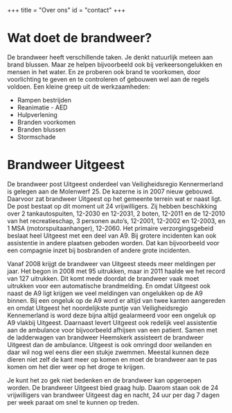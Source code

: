 +++
title = "Over ons"
id = "contact"
+++

# Wat doet de brandweer?

De brandweer heeft verschillende taken. Je denkt natuurlijk meteen aan brand blussen. Maar ze helpen bijvoorbeeld ook bij verkeersongelukken en mensen in het water. En ze proberen ook brand te voorkomen, door voorlichting te geven en te controleren of gebouwen wel aan de regels voldoen. Een kleine greep uit de werkzaamheden:

* Rampen bestrijden
* Reanimatie - AED
* Hulpverlening
* Branden voorkomen
* Branden blussen
* Stormschade

# Brandweer Uitgeest

De brandweer post Uitgeest onderdeel van Veiligheidsregio Kennermerland is gelegen aan de Molenwerf 25. De kazerne is in 2007 nieuw gebouwd. Daarvoor zat brandweer Uitgeest op het gemeente terrein wat er naast ligt. De post bestaat op dit moment uit 24 vrijwilligers. Zij hebben beschikking over 2 tankautospuiten, 12-2030 en 12-2031, 2 boten, 12-2011 en de 12-2010 van het recreatieschap, 3 personen auto’s, 12-2001, 12-2002 en 12-2003, en 1 MSA (motorspuitaanhanger), 12-2060. Het primaire verzorgingsgebeid beslaat heel Uitgeest met een deel van A9. Bij grotere incidenten kan ook assistentie in andere plaatsen geboden worden. Dat kan bijvoorbeeld voor een compagnie inzet bij bosbranden of andere grote incidenten.

Vanaf 2008 krijgt de brandweer van Uitgeest steeds meer meldingen per jaar. Het begon in 2008 met 95 uitrukken, maar in 2011 haalde we het record van 127 uitrukken. Dit komt mede doordat de brandweer vaak moet uitrukken voor een automatische brandmelding. En omdat Uitgeest ook naast de A9 ligt krijgen we veel meldingen van ongelukken op de A9 binnen. Bij een ongeluk op de A9 word er altijd van twee kanten aangereden en omdat Uitgeest het noordelijkste puntje van Veiligheidsregio Kennemerland is word deze bijna altijd gealarmeerd voor een ongeluk op A9 vlakbij Uitgeest. Daarnaast levert Uitgeest ook redelijk veel assistentie aan de ambulance voor bijvoorbeeld afhijsen van een patient. Samen met de ladderwagen van brandweer Heemskerk assisteert de brandweer Uitgeest dan de ambulance. Uitgeest is ook omringd door weilanden en daar wil nog wel eens dier een stukje zwemmen. Meestal kunnen deze dieren niet zelf de kant meer op komen en moet de brandweer aan te pas komen om het dier weer op het droge te krijgen.

Je kunt het zo gek niet bedenken en de brandweer kan opgeroepen worden. De brandweer Uitgeest bied graag hulp. Daarom staan ook de 24 vrijwilligers van brandweer Uitgeest dag en nacht, 24 uur per dag 7 dagen per week paraat om snel te kunnen op treden.